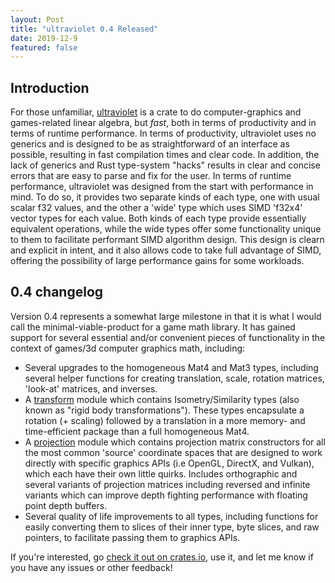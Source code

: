 ```yaml
---
layout: Post
title: "ultraviolet 0.4 Released"
date: 2019-12-9
featured: false
---
```


## Introduction

For those unfamiliar, [ultraviolet](https://github.com/termhn/ultraviolet) is a crate to do computer-graphics and games-related linear algebra, but *fast*,
both in terms of productivity and in terms of runtime performance. In terms of productivity, ultraviolet uses
no generics and is designed to be as straightforward of an interface as possible, resulting in fast compilation
times and clear code. In addition, the lack of generics and Rust type-system "hacks" results in clear and concise
errors that are easy to parse and fix for the user. In terms of runtime performance, ultraviolet was designed from
the start with performance in mind. To do so, it provides two separate kinds of each type, one with usual scalar f32 values,
and the other a 'wide' type which uses SIMD 'f32x4' vector types for each value. Both kinds of each type provide essentially
equivalent operations, while the wide types offer some functionality unique to them to facilitate performant SIMD algorithm design.
This design is clearn and explicit in intent, and it also allows code to take full advantage of SIMD, offering the
possibility of large performance gains for some workloads.

## 0.4 changelog

Version 0.4 represents a somewhat large milestone in that it is what I would call the minimal-viable-product for a game math
library. It has gained support for several essential and/or convenient pieces of functionality in the context of games/3d
computer graphics math, including:

* Several upgrades to the homogeneous Mat4 and Mat3 types, including several helper functions for creating translation, scale,
rotation matrices, 'look-at' matrices, and inverses.
* A [transform](https://docs.rs/ultraviolet/0.4.3/ultraviolet/transform/index.html) module which contains Isometry/Similarity
types (also known as "rigid body transformations"). These types encapsulate a rotation (+ scaling) followed by a translation in
a more memory- and time-efficient package than a full homogeneous Mat4.
* A [projection](https://docs.rs/ultraviolet/0.4.3/ultraviolet/projection/index.html) module which contains projection matrix
constructors for all the most common 'source' coordinate spaces that are designed to work directly with specific graphics APIs
(i.e OpenGL, DirectX, and Vulkan), which each have their own little quirks. Includes orthographic and several variants of projection
matrices including reversed and infinite variants which can improve depth fighting performance with floating point depth buffers.
* Several quality of life improvements to all types, including functions for easily converting them to slices of their inner type,
byte slices, and raw pointers, to facilitate passing them to graphics APIs.

If you're interested, go [check it out on crates.io](https://crates.io/crates/ultraviolet), use it, and let me know if you have
any issues or other feedback!